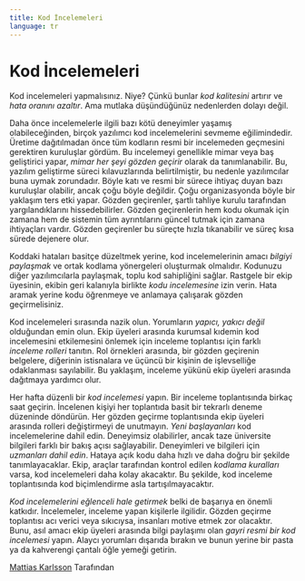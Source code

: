 ```yaml
---
title: Kod İncelemeleri
language: tr
---
```


# Kod İncelemeleri

Kod incelemeleri yapmalısınız. Niye? Çünkü bunlar *kod kalitesini* artırır ve *hata oranını azaltır*. Ama mutlaka düşündüğünüz nedenlerden dolayı değil.

Daha önce incelemelerle ilgili bazı kötü deneyimler yaşamış olabileceğinden, birçok yazılımcı kod incelemelerini sevmeme eğilimindedir. Üretime dağıtılmadan önce tüm kodların resmi bir incelemeden geçmesini gerektiren kuruluşlar gördüm. Bu incelemeyi genellikle mimar veya baş geliştirici yapar, *mimar her şeyi gözden geçirir* olarak da tanımlanabilir. Bu, yazılım geliştirme süreci kılavuzlarında belirtilmiştir, bu nedenle yazılımcılar buna uymak zorundadır. Böyle katı ve resmi bir sürece ihtiyaç duyan bazı kuruluşlar olabilir, ancak çoğu böyle değildir. Çoğu organizasyonda böyle bir yaklaşım ters etki yapar. Gözden geçirenler, şartlı tahliye kurulu tarafından yargılandıklarını hissedebilirler. Gözden geçirenlerin hem kodu okumak için zamana hem de sistemin tüm ayrıntılarını güncel tutmak için zamana ihtiyaçları vardır. Gözden geçirenler bu süreçte hızla tıkanabilir ve süreç kısa sürede dejenere olur.

Koddaki hataları basitçe düzeltmek yerine, kod incelemelerinin amacı *bilgiyi paylaşmak* ve ortak kodlama yönergeleri oluşturmak olmalıdır. Kodunuzu diğer yazılımcılarla paylaşmak, toplu kod sahipliğini sağlar. Rastgele bir ekip üyesinin, ekibin geri kalanıyla birlikte *kodu incelemesine* izin verin. Hata aramak yerine kodu öğrenmeye ve anlamaya çalışarak gözden geçirmelisiniz.

Kod incelemeleri sırasında nazik olun. Yorumların *yapıcı, yakıcı değil* olduğundan emin olun. Ekip üyeleri arasında kurumsal kıdemin kod incelemesini etkilemesini önlemek için inceleme toplantısı için farklı *inceleme rolleri* tanıtın. Rol örnekleri arasında, bir gözden geçirenin belgelere, diğerinin istisnalara ve üçüncü bir kişinin de işlevselliğe odaklanması sayılabilir. Bu yaklaşım, inceleme yükünü ekip üyeleri arasında dağıtmaya yardımcı olur.

Her hafta düzenli bir *kod incelemesi* yapın. Bir inceleme toplantısında birkaç saat geçirin. İncelenen kişiyi her toplantıda basit bir tekrarlı deneme düzeninde döndürün. Her gözden geçirme toplantısında ekip üyeleri arasında rolleri değiştirmeyi de unutmayın. *Yeni başlayanları* kod incelemelerine dahil edin. Deneyimsiz olabilirler, ancak taze üniversite bilgileri farklı bir bakış açısı sağlayabilir. Deneyimleri ve bilgileri için *uzmanları dahil edin*. Hataya açık kodu daha hızlı ve daha doğru bir şekilde tanımlayacaklar. Ekip, araçlar tarafından kontrol edilen *kodlama kuralları* varsa, kod incelemeleri daha kolay akacaktır. Bu şekilde, kod inceleme toplantısında kod biçimlendirme asla tartışılmayacaktır.

*Kod incelemelerini eğlenceli hale getirmek* belki de başarıya en önemli katkıdır. İncelemeler, inceleme yapan kişilerle ilgilidir. Gözden geçirme toplantısı acı verici veya sıkıcıysa, insanları motive etmek zor olacaktır. Bunu, asıl amacı ekip üyeleri arasında bilgi paylaşımı olan *gayri resmi bir kod incelemesi* yapın. Alaycı yorumları dışarıda bırakın ve bunun yerine bir pasta ya da kahverengi çantalı öğle yemeği getirin.

[Mattias Karlsson](http://programmer.97things.oreilly.com/wiki/index.php/Mattias_Karlsson) Tarafından